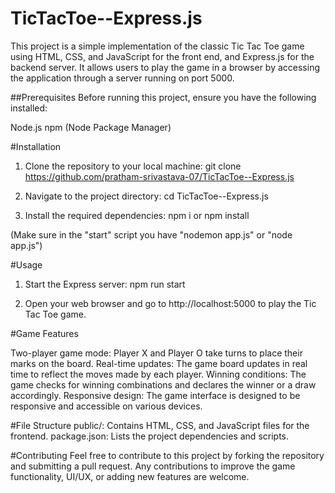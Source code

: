 # TicTacToe--Express.js


This project is a simple implementation of the classic Tic Tac Toe game using HTML, CSS, and JavaScript for the front end, and Express.js for the backend server. It allows users to play the game in a browser by accessing the application through a server running on port 5000.

##Prerequisites
Before running this project, ensure you have the following installed:

Node.js
npm (Node Package Manager)

#Installation

1. Clone the repository to your local machine:
git clone https://github.com/pratham-srivastava-07/TicTacToe--Express.js

2. Navigate to the project directory:
cd TicTacToe--Express.js

3. Install the required dependencies:
   npm i or npm install

(Make sure in the "start" script you have "nodemon app.js" or "node app.js")

#Usage
1. Start the Express server:
   npm run start

2. Open your web browser and go to http://localhost:5000 to play the Tic Tac Toe game.


#Game Features

Two-player game mode: Player X and Player O take turns to place their marks on the board.
Real-time updates: The game board updates in real time to reflect the moves made by each player.
Winning conditions: The game checks for winning combinations and declares the winner or a draw accordingly.
Responsive design: The game interface is designed to be responsive and accessible on various devices.

#File Structure
public/: Contains HTML, CSS, and JavaScript files for the frontend.
package.json: Lists the project dependencies and scripts.

#Contributing
Feel free to contribute to this project by forking the repository and submitting a pull request. Any contributions to improve the game functionality, UI/UX, or adding new features are welcome.

